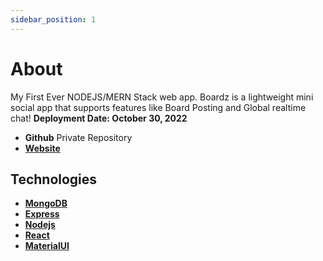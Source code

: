 ```yaml
---
sidebar_position: 1
---
```


# About

My First Ever NODEJS/MERN Stack web app.
Boardz is a lightweight mini social app that supports features like Board Posting and Global realtime chat!
**Deployment Date: October 30, 2022**

- **Github** Private Repository
- **[Website](https://mmv-boardz.netlify.app/)**

## Technologies

- **[MongoDB](https://mongodb.com/)**
- **[Express](https://expressjs.com/)**
- **[Nodejs](https://nodejs.org/en/)**
- **[React](https://reactjs.org/)**
- **[MaterialUI](https://mui.com/)**
